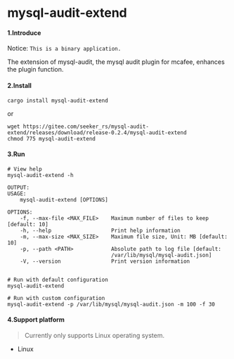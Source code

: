 # mysql-audit-extend

#### 1.Introduce
Notice: `This is a binary application.`

The extension of mysql-audit, the mysql audit plugin for mcafee, enhances the plugin function.

#### 2.Install
```shell
cargo install mysql-audit-extend
```
or
```shell
wget https://gitee.com/seeker_rs/mysql-audit-extend/releases/download/release-0.2.4/mysql-audit-extend
chmod 775 mysql-audit-extend
```

#### 3.Run
```shell
# View help
mysql-audit-extend -h

OUTPUT:
USAGE:
    mysql-audit-extend [OPTIONS]

OPTIONS:
    -f, --max-file <MAX_FILE>    Maximum number of files to keep [default: 10]
    -h, --help                   Print help information
    -m, --max-size <MAX_SIZE>    Maximum file size, Unit: MB [default: 10]
    -p, --path <PATH>            Absolute path to log file [default:
                                 /var/lib/mysql/mysql-audit.json]
    -V, --version                Print version information


# Run with default configuration
mysql-audit-extend

# Run with custom configuration
mysql-audit-extend -p /var/lib/mysql/mysql-audit.json -m 100 -f 30
```

#### 4.Support platform
> Currently only supports Linux operating system.

* Linux